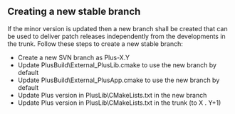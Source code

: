 Creating a new stable branch
----------------------------

If the minor version is updated then a new branch shall be created that can be used to deliver patch releases independently from the developments in the trunk. Follow these steps to create a new stable branch:
- Create a new SVN branch as Plus-X.Y
- Update PlusBuild\External_PlusLib.cmake to use the new branch by default
- Update PlusBuild\External_PlusApp.cmake to use the new branch by default
- Update Plus version in PlusLib\CMakeLists.txt in the new branch
- Update Plus version in PlusLib\CMakeLists.txt in the trunk (to X . Y+1)
